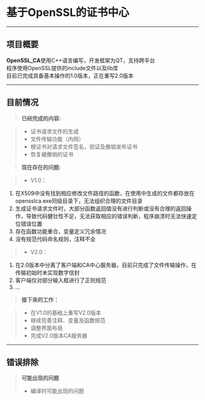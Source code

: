 基于OpenSSL的证书中心
===================

--------


项目概要
---------

**OpenSSL_CA**使用C++语言编写，开发框架为QT，支持跨平台       
程序使用OpenSSL提供的include文件以及lib库      
目前已完成具备基本操作的1.0版本，正在重写2.0版本

----------


目前情况
-------------

> **已经完成的内容:**

> - 证书请求文件的生成
> - 文件传输功能（内网）
> - 根证书对请求文件签名，验证及撤销发布证书
> - 恢复被撤销的证书

> **现在存在的问题:**

> - V1.0：   
1.  在X509中没有找到相应修改文件路径的函数，在使用中生成的文件都存放在opensslca.exe同级目录下，无法组织合理的文件目录       
2.  生成证书请求文件时，大部分函数返回值没有进行判断或没有合理的返回操作，导致代码健壮性不足，无法获取相应的错误判断，程序崩溃时无法快速定位错误位置
3.  存在函数功能重合，变量定义冗余情况
4.  没有规范代码命名规则，注释不全

> - V2.0：  
1.   在2.0版本中分离了客户端和CA中心服务器，目前只完成了文件传输操作，在传输初始时未实现数字信封
2.  客户端仅对部分输入框进行了正则规范
3.  ...

> **接下来的工作：**

> - 在V1.0的基础上重写V2.0版本
> - 继续完善注释、变量及函数规范
> - 调整界面布局
> - 完成V2.0版本CA服务器

--------

错误排除
-----

> **可能出现的问题**

> - 编译时可能出现的问题
> 